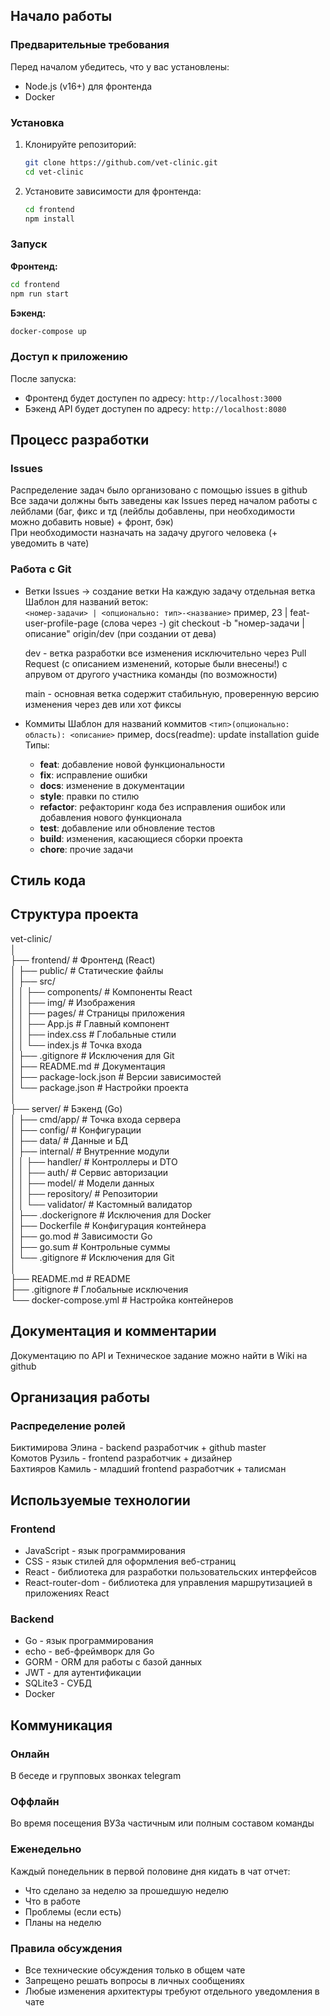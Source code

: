 ## Начало работы

### Предварительные требования
Перед началом убедитесь, что у вас установлены:
- Node.js (v16+) для фронтенда
- Docker

### Установка
1. Клонируйте репозиторий:
   ```bash
   git clone https://github.com/vet-clinic.git
   cd vet-clinic
   ```

2. Установите зависимости для фронтенда:
   ```bash
   cd frontend
   npm install
   ```
### Запуск

**Фронтенд:**
```bash
cd frontend
npm run start
```

**Бэкенд:**
```bash
docker-compose up
```




### Доступ к приложению
После запуска:
- Фронтенд будет доступен по адресу: `http://localhost:3000`
- Бэкенд API будет доступен по адресу: `http://localhost:8080`


## Процесс разработки
### Issues
Распределение задач было организовано с помощью issues в github  
Все задачи должны быть заведены как Issues перед началом работы с лейблами (баг, фикс и тд (лейблы добавлены, при необходимости можно добавить новые) + фронт, бэк)  
При необходимости назначать на задачу другого человека (+ уведомить в чате)  
### Работа с Git
- Ветки
	Issues -> создание ветки 
	На каждую задачу отдельная ветка
	Шаблон для названий веток:  
	```<номер-задачи> | <опционально: тип>-<название>```
	пример, 23 | feat-user-profile-page
	(слова через -)
	git checkout -b "номер-задачи | описание" origin/dev (при создании от дева)
	
	dev - ветка разработки
	все изменения исключительно через Pull Request (с описанием изменений, которые были внесены!) с апрувом от другого участника команды (по возможности)
	
	main - основная ветка
	содержит стабильную, проверенную версию
	изменения через дев или хот фиксы 
- Коммиты
	Шаблон для названий коммитов
	```<тип>(опционально: область): <описание>```
	пример, docs(readme): update installation guide
	Типы:
	- **feat**: добавление новой функциональности
	- **fix**: исправление ошибки
	- **docs**: изменение в документации
	- **style**: правки по стилю
	- **refactor**: рефакторинг кода без исправления ошибок или добавления нового функционала
	- **test**: добавление или обновление тестов
	- **build**: изменения, касающиеся сборки проекта
	- **chore**: прочие задачи


## Стиль кода

## Структура проекта

vet-clinic/  
│  
├── frontend/                  # Фронтенд (React)  
│   ├── public/                # Статические файлы  
│   ├── src/  
│   │   ├── components/         # Компоненты React  
│   │   ├── img/                # Изображения  
│   │   ├── pages/              # Страницы приложения  
│   │   ├── App.js              # Главный компонент  
│   │   ├── index.css           # Глобальные стили  
│   │   └── index.js            # Точка входа  
│   ├── .gitignore             # Исключения для Git  
│   ├── README.md              # Документация  
│   ├── package-lock.json      # Версии зависимостей  
│   └── package.json           # Настройки проекта  
│  
├── server/                    # Бэкенд (Go)  
│   ├── cmd/app/                # Точка входа сервера  
│   ├── config/                 # Конфигурации  
│   ├── data/                   # Данные и БД  
│   ├── internal/               # Внутренние модули  
│   │	├── handler/             # Контроллеры и DTO  
│   │	├── auth/                # Сервис авторизации  
│   │	├── model/               # Модели данных  
│   │	├── repository/          # Репозитории  
│   │	└── validator/           # Кастомный валидатор  
│   ├── .dockerignore          # Исключения для Docker  
│   ├── Dockerfile             # Конфигурация контейнера  
│   ├── go.mod                 # Зависимости Go  
│   ├── go.sum                 # Контрольные суммы  
│   └──  .gitignore             # Исключения для Git  
│   
├── README.md                # README  
├── .gitignore               # Глобальные исключения  
└── docker-compose.yml       # Настройка контейнеров  

## Документация и комментарии
Документацию по API и Техническое задание можно найти в Wiki на github

## Организация работы
### Распределение ролей
Биктимирова Элина - backend разработчик + github master  
Комотов Рузиль - frontend разработчик + дизайнер  
Бахтияров Камиль - младший frontend разработчик + талисман  

## Используемые технологии
### Frontend
- JavaScript - язык программирования
- CSS - язык стилей для оформления веб-страниц  
- React - библиотека для разработки пользовательских интерфейсов  
- React-router-dom - библиотека для управления маршрутизацией в приложениях React
  
### Backend
- Go - язык программирования
- echo - веб-фреймворк для Go 
- GORM - ORM для работы с базой данных
- JWT - для аутентификации
- SQLite3 - СУБД
- Docker
  
## Коммуникация

### Онлайн
В беседе и групповых звонках telegram

### Оффлайн
Во время посещения ВУЗа частичным или полным составом команды  

### Еженедельно
Каждый понедельник в первой половине дня кидать в чат отчет:
- Что сделано за неделю за прошедшую неделю
- Что в работе
- Проблемы (если есть)
- Планы на неделю
  
### Правила обсуждения
- Все технические обсуждения только в общем чате
- Запрещено решать вопросы в личных сообщениях
- Любые изменения архитектуры требуют отдельного уведомления в чате
